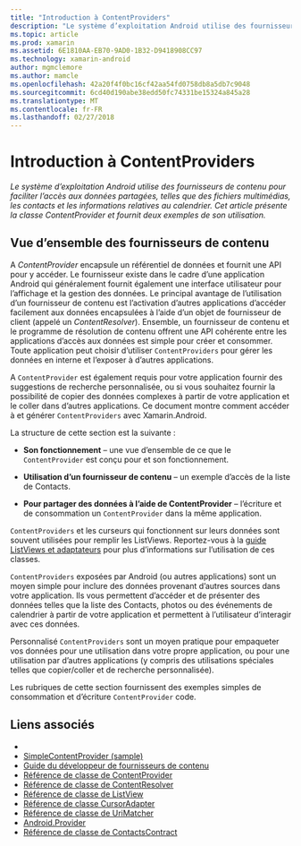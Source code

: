 ```yaml
---
title: "Introduction à ContentProviders"
description: "Le système d’exploitation Android utilise des fournisseurs de contenu pour faciliter l’accès aux données partagées, telles que des fichiers multimédias, les contacts et les informations relatives au calendrier. Cet article présente la classe ContentProvider et fournit deux exemples de son utilisation."
ms.topic: article
ms.prod: xamarin
ms.assetid: 6E1810AA-EB70-9AD0-1B32-D9418908CC97
ms.technology: xamarin-android
author: mgmclemore
ms.author: mamcle
ms.openlocfilehash: 42a20f4f0bc16cf42aa54fd0758db8a5db7c9048
ms.sourcegitcommit: 6cd40d190abe38edd50fc74331be15324a845a28
ms.translationtype: MT
ms.contentlocale: fr-FR
ms.lasthandoff: 02/27/2018
---
```

# <a name="intro-to-contentproviders"></a>Introduction à ContentProviders

_Le système d’exploitation Android utilise des fournisseurs de contenu pour faciliter l’accès aux données partagées, telles que des fichiers multimédias, les contacts et les informations relatives au calendrier. Cet article présente la classe ContentProvider et fournit deux exemples de son utilisation._


## <a name="content-providers-overview"></a>Vue d’ensemble des fournisseurs de contenu

A *ContentProvider* encapsule un référentiel de données et fournit une API pour y accéder. Le fournisseur existe dans le cadre d’une application Android qui généralement fournit également une interface utilisateur pour l’affichage et la gestion des données. Le principal avantage de l’utilisation d’un fournisseur de contenu est l’activation d’autres applications d’accéder facilement aux données encapsulées à l’aide d’un objet de fournisseur de client (appelé un *ContentResolver*). Ensemble, un fournisseur de contenu et le programme de résolution de contenu offrent une API cohérente entre les applications d’accès aux données est simple pour créer et consommer. Toute application peut choisir d’utiliser `ContentProviders` pour gérer les données en interne et l’exposer à d’autres applications.

A `ContentProvider` est également requis pour votre application fournir des suggestions de recherche personnalisée, ou si vous souhaitez fournir la possibilité de copier des données complexes à partir de votre application et le coller dans d’autres applications. Ce document montre comment accéder à et générer `ContentProviders` avec Xamarin.Android.

La structure de cette section est la suivante :

- **Son fonctionnement** &ndash; une vue d’ensemble de ce que le `ContentProvider` est conçu pour et son fonctionnement.

- **Utilisation d’un fournisseur de contenu** &ndash; un exemple d’accès de la liste de Contacts.

- **Pour partager des données à l’aide de ContentProvider** &ndash; l’écriture et de consommation un `ContentProvider` dans la même application.

`ContentProviders` et les curseurs qui fonctionnent sur leurs données sont souvent utilisées pour remplir les ListViews. Reportez-vous à la [guide ListViews et adaptateurs](~/android/user-interface/layouts/list-view/index.md) pour plus d’informations sur l’utilisation de ces classes.

`ContentProviders` exposées par Android (ou autres applications) sont un moyen simple pour inclure des données provenant d’autres sources dans votre application. Ils vous permettent d’accéder et de présenter des données telles que la liste des Contacts, photos ou des événements de calendrier à partir de votre application et permettent à l’utilisateur d’interagir avec ces données.

Personnalisé `ContentProviders` sont un moyen pratique pour empaqueter vos données pour une utilisation dans votre propre application, ou pour une utilisation par d’autres applications (y compris des utilisations spéciales telles que copier/coller et de recherche personnalisée).

Les rubriques de cette section fournissent des exemples simples de consommation et d’écriture `ContentProvider` code.



## <a name="related-links"></a>Liens associés

- [](https://developer.xamarin.com/samples/monodroid/PlatformFeatures/ContactsAdapterDemo/)
- [SimpleContentProvider (sample)](https://developer.xamarin.com/samples/monodroid/PlatformFeatures/SimpleContentProvider)
- [Guide du développeur de fournisseurs de contenu](http://developer.android.com/guide/topics/providers/content-providers.html)
- [Référence de classe de ContentProvider](https://developer.xamarin.com/api/type/Android.Content.ContentProvider/)
- [Référence de classe de ContentResolver](https://developer.xamarin.com/api/type/Android.Content.ContentResolver/)
- [Référence de classe de ListView](https://developer.xamarin.com/api/type/Android.Widget.ListView/)
- [Référence de classe CursorAdapter](https://developer.xamarin.com/api/type/Android.Widget.CursorAdapter/)
- [Référence de classe de UriMatcher](https://developer.xamarin.com/api/type/Android.Content.UriMatcher/)
- [Android.Provider](https://developer.xamarin.com/api/namespace/Android.Provider/)
- [Référence de classe de ContactsContract](https://developer.xamarin.com/api/type/Android.Provider.ContactsContract/)
